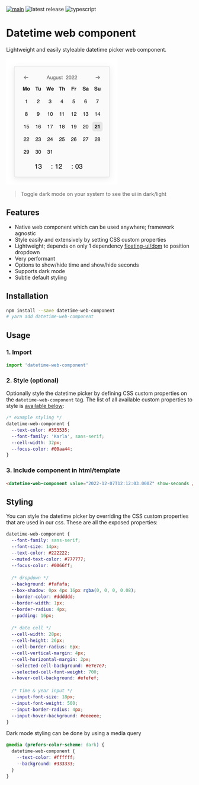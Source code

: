 [![main](https://github.com/lorenzvanherwaarden/datetime-web-component/actions/workflows/main.yml/badge.svg)](https://github.com/lorenzvanherwaarden/datetime-web-component/actions/workflows/main.yml)
![latest release](https://badgen.net/github/release/lorenzvanherwaarden/datetime-web-component)
![typescript](https://badgen.net/badge/icon/typescript?icon=typescript&label)

# Datetime web component

Lightweight and easily styleable datetime picker web component.

<picture>
  <source media="(prefers-color-scheme: dark)" srcset="/public/default-style-dark.png?raw=true">
  <source media="(prefers-color-scheme: light)" srcset="/public/default-style-light.png?raw=true">
  <img alt="Shows default style" src="/public/default-style-light.png?raw=true" width="301">
</picture>

> Toggle dark mode on your system to see the ui in dark/light

## Features

- Native web component which can be used anywhere; framework agnostic
- Style easily and extensively by setting CSS custom properties
- Lightweight; depends on only 1 dependency [floating-ui/dom](https://www.npmjs.com/package/@floating-ui/dom) to position dropdown
- Very performant
- Options to show/hide time and show/hide seconds
- Supports dark mode
- Subtle default styling

## Installation

```bash
npm install --save datetime-web-component
# yarn add datetime-web-component
```

## Usage

### 1. Import

```js
import 'datetime-web-component'
```

### 2. Style (optional)

Optionally style the datetime picker by defining CSS custom properties on the `datetime-web-component` tag. The list of all available custom properties to style is [available below](#styling):

```css
/* example styling */
datetime-web-component {
  --text-color: #353535;
  --font-family: 'Karla', sans-serif;
  --cell-width: 32px;
  --focus-color: #00aa44;
}
```

### 3. Include component in html/template

```html
<datetime-web-component value="2022-12-07T12:12:03.000Z" show-seconds />
```

## Styling

You can style the datetime picker by overriding the CSS custom properties that are used in our css. These are all the exposed properties:

```css
datetime-web-component {
  --font-family: sans-serif;
  --font-size: 14px;
  --text-color: #222222;
  --muted-text-color: #777777;
  --focus-color: #0066ff;

  /* dropdown */
  --background: #fafafa;
  --box-shadow: 0px 4px 16px rgba(0, 0, 0, 0.08);
  --border-color: #dddddd;
  --border-width: 1px;
  --border-radius: 4px;
  --padding: 16px;

  /* date cell */
  --cell-width: 28px;
  --cell-height: 26px;
  --cell-border-radius: 6px;
  --cell-vertical-margin: 4px;
  --cell-horizontal-margin: 2px;
  --selected-cell-background: #e7e7e7;
  --selected-cell-font-weight: 700;
  --hover-cell-background: #efefef;

  /* time & year input */
  --input-font-size: 18px;
  --input-font-weight: 500;
  --input-border-radius: 4px;
  --input-hover-background: #eeeeee;
}
```

Dark mode styling can be done by using a media query

```css
@media (prefers-color-scheme: dark) {
  datetime-web-component {
    --text-color: #ffffff;
    --background: #333333;
  }
}
```
